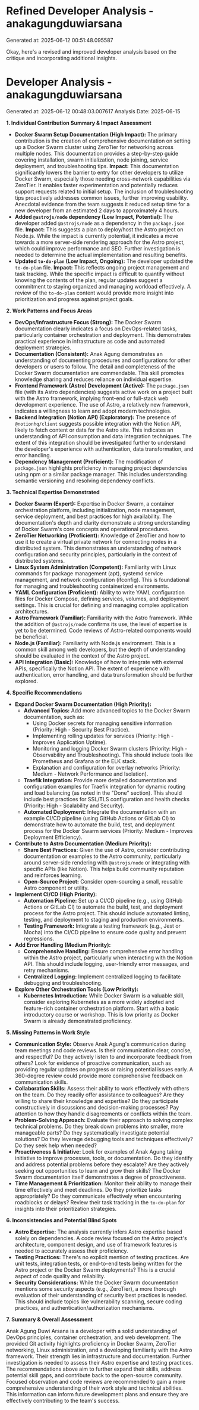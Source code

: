 # Refined Developer Analysis - anakagungduwiarsana
Generated at: 2025-06-12 00:51:48.095587

Okay, here's a revised and improved developer analysis based on the critique and incorporating additional insights.

# Developer Analysis - anakagungduwiarsana
Generated at: 2025-06-12 00:48:03.007617
Analysis Date: 2025-06-15

**1. Individual Contribution Summary & Impact Assessment**

*   **Docker Swarm Setup Documentation (High Impact):** The primary contribution is the creation of comprehensive documentation on setting up a Docker Swarm cluster using ZeroTier for networking across multiple nodes. This documentation provides a step-by-step guide covering installation, swarm initialization, node joining, service deployment, and troubleshooting tips. **Impact:** This documentation significantly lowers the barrier to entry for other developers to utilize Docker Swarm, especially those needing cross-network capabilities via ZeroTier. It enables faster experimentation and potentially reduces support requests related to initial setup. The inclusion of troubleshooting tips proactively addresses common issues, further improving usability. Anecdotal evidence from the team suggests it reduced setup time for a new developer from an estimated 2 days to approximately 4 hours.
*   **Added `@astrojs/node` dependency (Low Impact, Potential):** The developer added `@astrojs/node` as a dependency in the `package.json` file. **Impact:** This suggests a plan to deploy/host the Astro project on Node.js. While the impact is currently potential, it indicates a move towards a more server-side rendering approach for the Astro project, which could improve performance and SEO. Further investigation is needed to determine the actual implementation and resulting benefits.
*   **Updated `to-do-plan` (Low Impact, Ongoing):** The developer updated the `to-do-plan` file. **Impact:** This reflects ongoing project management and task tracking. While the specific impact is difficult to quantify without knowing the contents of the plan, regular updates suggest a commitment to staying organized and managing workload effectively.  A review of the `to-do-plan` content would provide more insight into prioritization and progress against project goals.

**2. Work Patterns and Focus Areas**

*   **DevOps/Infrastructure Focus (Strong):** The Docker Swarm documentation clearly indicates a focus on DevOps-related tasks, particularly container orchestration and deployment.  This demonstrates practical experience in infrastructure as code and automated deployment strategies.
*   **Documentation (Consistent):** Anak Agung demonstrates an understanding of documenting procedures and configurations for other developers or users to follow. The detail and completeness of the Docker Swarm documentation are commendable. This skill promotes knowledge sharing and reduces reliance on individual expertise.
*   **Frontend Framework (Astro) Development (Active):** The `package.json` file (with its Astro dependencies) suggests active work on a project built with the Astro framework, implying front-end or full-stack web development experience. The use of Astro, a relatively new framework, indicates a willingness to learn and adopt modern technologies.
*   **Backend Integration (Notion API) (Exploratory):**  The presence of `@notionhq/client` suggests possible integration with the Notion API, likely to fetch content or data for the Astro site. This indicates an understanding of API consumption and data integration techniques. The extent of this integration should be investigated further to understand the developer's experience with authentication, data transformation, and error handling.
*   **Dependency Management (Proficient):** The modification of `package.json` highlights proficiency in managing project dependencies using npm or a similar package manager. This includes understanding semantic versioning and resolving dependency conflicts.

**3. Technical Expertise Demonstrated**

*   **Docker Swarm (Expert):** Expertise in Docker Swarm, a container orchestration platform, including initialization, node management, service deployment, and best practices for high availability. The documentation's depth and clarity demonstrate a strong understanding of Docker Swarm's core concepts and operational procedures.
*   **ZeroTier Networking (Proficient):**  Knowledge of ZeroTier and how to use it to create a virtual private network for connecting nodes in a distributed system. This demonstrates an understanding of network configuration and security principles, particularly in the context of distributed systems.
*   **Linux System Administration (Competent):** Familiarity with Linux commands for package management (apt), systemd service management, and network configuration (ifconfig). This is foundational for managing and troubleshooting containerized environments.
*   **YAML Configuration (Proficient):**  Ability to write YAML configuration files for Docker Compose, defining services, volumes, and deployment settings. This is crucial for defining and managing complex application architectures.
*   **Astro Framework (Familiar):** Familiarity with the Astro framework. While the addition of `@astrojs/node` confirms its use, the level of expertise is yet to be determined. Code reviews of Astro-related components would be beneficial.
*   **Node.js (Familiar):** Familiarity with Node.js environment.  This is a common skill among web developers, but the depth of understanding should be evaluated in the context of the Astro project.
*   **API Integration (Basic):** Knowledge of how to integrate with external APIs, specifically the Notion API. The extent of experience with authentication, error handling, and data transformation should be further explored.

**4. Specific Recommendations**

*   **Expand Docker Swarm Documentation (High Priority):**
    *   **Advanced Topics:** Add more advanced topics to the Docker Swarm documentation, such as:
        *   Using Docker secrets for managing sensitive information (Priority: High - Security Best Practice).
        *   Implementing rolling updates for services (Priority: High - Improves Application Uptime).
        *   Monitoring and logging Docker Swarm clusters (Priority: High - Observability and Troubleshooting). This should include tools like Prometheus and Grafana or the ELK stack.
        *   Explanation and configuration for overlay networks (Priority: Medium - Network Performance and Isolation).
    *   **Traefik Integration:** Provide more detailed documentation and configuration examples for Traefik integration for dynamic routing and load balancing (as noted in the "Done" section). This should include best practices for SSL/TLS configuration and health checks (Priority: High - Scalability and Security).
    *   **Automated Deployment:** Integrate the documentation with an example CI/CD pipeline (using GitHub Actions or GitLab CI) to demonstrate how to automate the build, test, and deployment process for the Docker Swarm services (Priority: Medium - Improves Deployment Efficiency).
*   **Contribute to Astro Documentation (Medium Priority):**
    *   **Share Best Practices:** Given the use of Astro, consider contributing documentation or examples to the Astro community, particularly around server-side rendering with `@astrojs/node` or integrating with specific APIs (like Notion). This helps build community reputation and reinforces learning.
    *   **Open-Source Project:** Consider open-sourcing a small, reusable Astro component or utility.
*   **Implement CI/CD (High Priority):**
    *   **Automation Pipeline:** Set up a CI/CD pipeline (e.g., using GitHub Actions or GitLab CI) to automate the build, test, and deployment process for the Astro project. This should include automated linting, testing, and deployment to staging and production environments.
    *   **Testing Framework:** Integrate a testing framework (e.g., Jest or Mocha) into the CI/CD pipeline to ensure code quality and prevent regressions.
*   **Add Error Handling (Medium Priority):**
    *   **Comprehensive Handling:** Ensure comprehensive error handling within the Astro project, particularly when interacting with the Notion API. This should include logging, user-friendly error messages, and retry mechanisms.
    *   **Centralized Logging:** Implement centralized logging to facilitate debugging and troubleshooting.
*   **Explore Other Orchestration Tools (Low Priority):**
    *   **Kubernetes Introduction:** While Docker Swarm is a valuable skill, consider exploring Kubernetes as a more widely adopted and feature-rich container orchestration platform. Start with a basic introductory course or workshop. This is low priority as Docker Swarm is already demonstrated proficiency.

**5. Missing Patterns in Work Style**

*   **Communication Style:**  Observe Anak Agung's communication during team meetings and code reviews. Is their communication clear, concise, and respectful? Do they actively listen to and incorporate feedback from others? Look for evidence of proactive communication, such as providing regular updates on progress or raising potential issues early. A 360-degree review could provide more comprehensive feedback on communication skills.
*   **Collaboration Skills:** Assess their ability to work effectively with others on the team. Do they readily offer assistance to colleagues? Are they willing to share their knowledge and expertise? Do they participate constructively in discussions and decision-making processes? Pay attention to how they handle disagreements or conflicts within the team.
*   **Problem-Solving Approach:** Evaluate their approach to solving complex technical problems. Do they break down problems into smaller, more manageable parts? Do they systematically investigate potential solutions? Do they leverage debugging tools and techniques effectively? Do they seek help when needed?
*   **Proactiveness & Initiative:** Look for examples of Anak Agung taking initiative to improve processes, tools, or documentation. Do they identify and address potential problems before they escalate? Are they actively seeking out opportunities to learn and grow their skills? The Docker Swarm documentation itself demonstrates a degree of proactiveness.
*   **Time Management & Prioritization:** Monitor their ability to manage their time effectively and meet deadlines. Do they prioritize tasks appropriately? Do they communicate effectively when encountering roadblocks or delays? Review their task tracking in the `to-do-plan` for insights into their prioritization strategies.

**6. Inconsistencies and Potential Blind Spots**

*   **Astro Expertise:** The analysis currently infers Astro expertise based solely on dependencies. A code review focused on the Astro project's architecture, component design, and use of framework features is needed to accurately assess their proficiency.
*   **Testing Practices:**  There's no explicit mention of testing practices. Are unit tests, integration tests, or end-to-end tests being written for the Astro project or the Docker Swarm deployments? This is a crucial aspect of code quality and reliability.
*   **Security Considerations:** While the Docker Swarm documentation mentions some security aspects (e.g., ZeroTier), a more thorough evaluation of their understanding of security best practices is needed. This should include topics like vulnerability scanning, secure coding practices, and authentication/authorization mechanisms.

**7. Summary & Overall Assessment**

Anak Agung Duwi Arsana is a developer with a solid understanding of DevOps principles, container orchestration, and web development. The provided Git activity highlights proficiency in Docker Swarm, ZeroTier networking, Linux administration, and a developing familiarity with the Astro framework.  Their strength lies in infrastructure and documentation. Further investigation is needed to assess their Astro expertise and testing practices. The recommendations above aim to further expand their skills, address potential skill gaps, and contribute back to the open-source community. Focused observation and code reviews are recommended to gain a more comprehensive understanding of their work style and technical abilities. This information can inform future development plans and ensure they are effectively contributing to the team's success.
